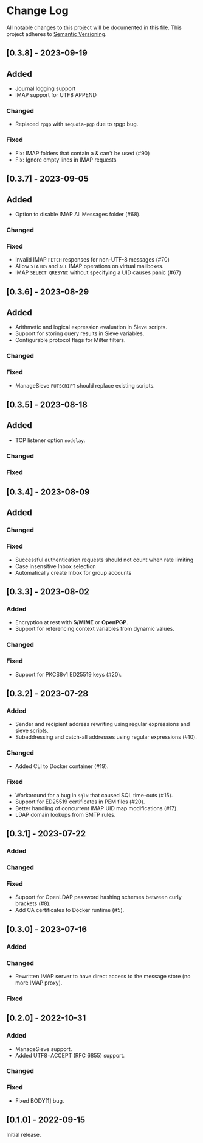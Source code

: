 # Change Log

All notable changes to this project will be documented in this file. This project adheres to [Semantic Versioning](http://semver.org/).

## [0.3.8] - 2023-09-19

## Added
- Journal logging support
- IMAP support for UTF8 APPEND

### Changed
- Replaced `rpgp` with `sequoia-pgp` due to rpgp bug.

### Fixed
- Fix: IMAP folders that contain a & can't be used (#90) 
- Fix: Ignore empty lines in IMAP requests

## [0.3.7] - 2023-09-05

## Added
- Option to disable IMAP All Messages folder (#68).

### Changed
 
### Fixed
- Invalid IMAP `FETCH` responses for non-UTF-8 messages (#70)
- Allow `STATUS` and `ACL` IMAP operations on virtual mailboxes.
- IMAP `SELECT QRESYNC` without specifying a UID causes panic (#67)

## [0.3.6] - 2023-08-29

## Added
- Arithmetic and logical expression evaluation in Sieve scripts.
- Support for storing query results in Sieve variables.
- Configurable protocol flags for Milter filters.

### Changed
 
### Fixed
- ManageSieve `PUTSCRIPT` should replace existing scripts.

## [0.3.5] - 2023-08-18

## Added
- TCP listener option `nodelay`.
 
### Changed
 
### Fixed

## [0.3.4] - 2023-08-09

## Added
 
### Changed
 
### Fixed
- Successful authentication requests should not count when rate limiting
- Case insensitive Inbox selection
- Automatically create Inbox for group accounts

## [0.3.3] - 2023-08-02

### Added
- Encryption at rest with **S/MIME** or **OpenPGP**.
- Support for referencing context variables from dynamic values.
 
### Changed
 
### Fixed
- Support for PKCS8v1 ED25519 keys (#20).

## [0.3.2] - 2023-07-28

### Added
- Sender and recipient address rewriting using regular expressions and sieve scripts.
- Subaddressing and catch-all addresses using regular expressions (#10).
 
### Changed
- Added CLI to Docker container (#19).
 
### Fixed
- Workaround for a bug in `sqlx` that caused SQL time-outs (#15).
- Support for ED25519 certificates in PEM files (#20). 
- Better handling of concurrent IMAP UID map modifications (#17).
- LDAP domain lookups from SMTP rules.

## [0.3.1] - 2023-07-22

### Added
 
### Changed
 
### Fixed
- Support for OpenLDAP password hashing schemes between curly brackets (#8). 
- Add CA certificates to Docker runtime (#5).

## [0.3.0] - 2023-07-16

### Added

### Changed
- Rewritten IMAP server to have direct access to the message store (no more IMAP proxy).
 
### Fixed

## [0.2.0] - 2022-10-31

### Added
- ManageSieve support.
- Added UTF8=ACCEPT (RFC 6855) support.

### Changed
 
### Fixed
- Fixed BODY[1] bug.

## [0.1.0] - 2022-09-15

Initial release.

